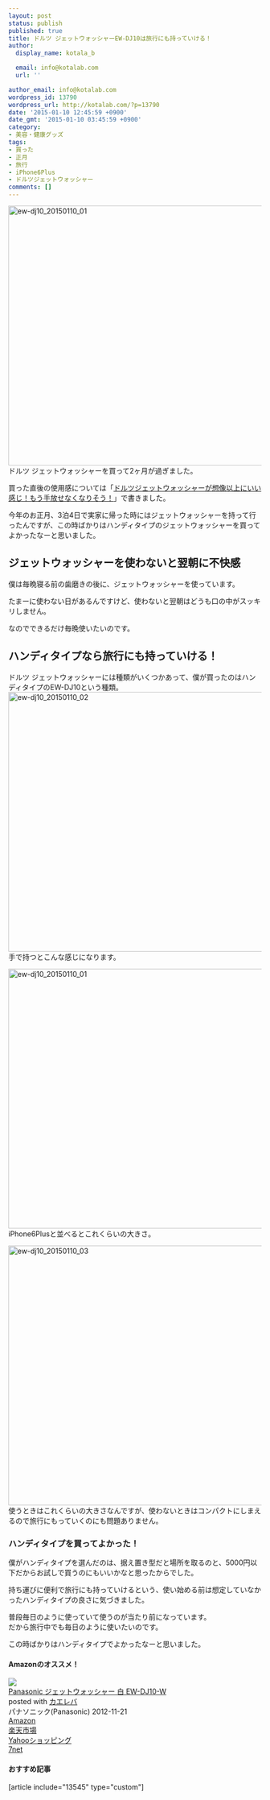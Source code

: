 ```yaml
---
layout: post
status: publish
published: true
title: ドルツ ジェットウォッシャーEW-DJ10は旅行にも持っていける！
author:
  display_name: kotala_b

  email: info@kotalab.com
  url: ''

author_email: info@kotalab.com
wordpress_id: 13790
wordpress_url: http://kotalab.com/?p=13790
date: '2015-01-10 12:45:59 +0900'
date_gmt: '2015-01-10 03:45:59 +0900'
category:
- 美容・健康グッズ
tags:
- 買った
- 正月
- 旅行
- iPhone6Plus
- ドルツジェットウォッシャー
comments: []
---
```

<p><img src="http://kotalab.com/wp-content/uploads/2015/01/ew-dj10_20150110_01-780x516.jpg" alt="ew-dj10_20150110_01" width="780" height="516" class="aligncenter size-large wp-image-13794" /><br />
ドルツ ジェットウォッシャーを買って2ヶ月が過ぎました。</p>
<p>買った直後の使用感については「<a href="http://kotalab.com/doltz-jet-washer" title="ドルツジェットウォッシャーが想像以上にいい感じ！もう手放せなくなりそう！">ドルツジェットウォッシャーが想像以上にいい感じ！もう手放せなくなりそう！</a>」で書きました。</p>
<p>今年のお正月、3泊4日で実家に帰った時にはジェットウォッシャーを持って行ったんですが、この時ばかりはハンディタイプのジェットウォッシャーを買ってよかったなーと思いました。<br />
<!--more--></p>
<h2>ジェットウォッシャーを使わないと翌朝に不快感</h2>
<p>僕は毎晩寝る前の歯磨きの後に、ジェットウォッシャーを使っています。</p>
<p>たまーに使わない日があるんですけど、使わないと翌朝はどうも口の中がスッキリしません。</p>
<p>なのでできるだけ毎晩使いたいのです。</p>
<h2>ハンディタイプなら旅行にも持っていける！</h2>
<p>ドルツ ジェットウォッシャーには種類がいくつかあって、僕が買ったのはハンディタイプのEW-DJ10という種類。<br />
<img src="http://kotalab.com/wp-content/uploads/2015/01/ew-dj10_20150110_02-780x516.jpg" alt="ew-dj10_20150110_02" width="780" height="516" class="aligncenter size-large wp-image-13795" /><br />
手で持つとこんな感じになります。</p>
<p><img src="http://kotalab.com/wp-content/uploads/2015/01/ew-dj10_20150110_01-780x516.jpg" alt="ew-dj10_20150110_01" width="780" height="516" class="aligncenter size-large wp-image-13794" /><br />
iPhone6Plusと並べるとこれくらいの大きさ。</p>
<p><img src="http://kotalab.com/wp-content/uploads/2015/01/ew-dj10_20150110_03-780x516.jpg" alt="ew-dj10_20150110_03" width="780" height="516" class="aligncenter size-large wp-image-13796" /><br />
使うときはこれくらいの大きさなんですが、使わないときはコンパクトにしまえるので旅行にもっていくのにも問題ありません。</p>
<h3>ハンディタイプを買ってよかった！</h3>
<p>僕がハンディタイプを選んだのは、据え置き型だと場所を取るのと、5000円以下だからお試しで買うのにもいいかなと思ったからでした。</p>
<p>持ち運びに便利で旅行にも持っていけるという、使い始める前は想定していなかったハンディタイプの良さに気づきました。</p>
<p>普段毎日のように使っていて使うのが当たり前になっています。<br />
だから旅行中でも毎日のように使いたいのです。</p>
<p>この時ばかりはハンディタイプでよかったなーと思いました。</p>
<h4 class="aam">Amazonのオススメ！</h4>
<div class="kaerebalink-box">
<div class="kaerebalink-image"><a href="http://www.amazon.co.jp/exec/obidos/ASIN/B00A2MGTVK/same-22/ref=nosim/" rel="nofollow" target="_blank"><img src="http://ecx.images-amazon.com/images/I/21X4wkdr%2BsL._SL160_.jpg" style="border: none;" /></a></div>
<div class="kaerebalink-info">
<div class="kaerebalink-name"><a href="http://www.amazon.co.jp/exec/obidos/ASIN/B00A2MGTVK/same-22/ref=nosim/" rel="nofollow" target="_blank">Panasonic ジェットウォッシャー 白 EW-DJ10-W</a>
<div class="kaerebalink-powered-date">posted with <a href="http://kaereba.com" rel="nofollow" target="_blank">カエレバ</a></div>
</div>
<div class="kaerebalink-detail"> パナソニック(Panasonic) 2012-11-21    </div>
<div class="kaerebalink-link1">
<div class="shoplinkamazon"><a href="http://www.amazon.co.jp/gp/search?keywords=%83W%83F%83b%83g%83E%83H%83b%83V%83%83%81%5B%20EW-DJ10&__mk_ja_JP=%83J%83%5E%83J%83i&tag=same-22" rel="nofollow" target="_blank" title="アマゾン" >Amazon</a></div>
<div class="shoplinkrakuten"><a href="http://c.af.moshimo.com/af/c/click?a_id=374939&p_id=54&pc_id=54&pl_id=616&s_v=b5Rz2P0601xu&url=http%3A%2F%2Fsearch.rakuten.co.jp%2Fsearch%2Fmall%2F%25E3%2582%25B8%25E3%2582%25A7%25E3%2583%2583%25E3%2583%2588%25E3%2582%25A6%25E3%2582%25A9%25E3%2583%2583%25E3%2582%25B7%25E3%2583%25A3%25E3%2583%25BC%2520EW-DJ10%2F-%2Ff.1-p.1-s.1-sf.0-st.A-v.2%3Fx%3D0" rel="nofollow" target="_blank" title="楽天市場" >楽天市場</a></div>
<div class="shoplinkyahoo"><a href="http://ck.jp.ap.valuecommerce.com/servlet/referral?sid=2967684&pid=881104827&vc_url=http%3A%2F%2Fshopping.search.yahoo.co.jp%2Fsearch%3FuIv%3Don%26ei%3DUTF-8%26tab_ex%3Dcommerce%26slider%3D0%26va%3D%25E3%2582%25B8%25E3%2582%25A7%25E3%2583%2583%25E3%2583%2588%25E3%2582%25A6%25E3%2582%25A9%25E3%2583%2583%25E3%2582%25B7%25E3%2583%25A3%25E3%2583%25BC%2520EW-DJ10" rel="nofollow"  target="_blank" title="Yahooショッピング" >Yahooショッピング<img src="http://ad.jp.ap.valuecommerce.com/servlet/gifbanner?sid=2967684&pid=881104827" height="1" width="1" border="0"></a></div>
<div class="shoplinkseven"><a href="http://ck.jp.ap.valuecommerce.com/servlet/referral?sid=2967684&pid=881104827&vc_url=http%3A%2F%2Fwww.7netshopping.jp%2Fall%2Fsearch_result%2F-%2Fbprice%2Foff%2Fsort%2F0%2Fkword_in%2F%25E3%2582%25B8%25E3%2582%25A7%25E3%2583%2583%25E3%2583%2588%25E3%2582%25A6%25E3%2582%25A9%25E3%2583%2583%25E3%2582%25B7%25E3%2583%25A3%25E3%2583%25BC%2520EW-DJ10%2FallGoods%2Fon%2Fsubmit.x%2F30%2Fdisp_result%2F1%2Fsubmit.y%2F9%2Fprvlg%2Foff%2Fnobuy%2Fon%2FsetProduct%2Foff%2Foop%2Fon%2Fctgy%2Fall%2FfromKeywordSearch%2Ftrue" rel="nofollow" target="_blank" title="セブンネットショッピング" >7net</a></div>
</div>
</div>
<div class="booklink-footer" style="clear: left"></div>
</div>
<h4 class="rel">おすすめ記事</h4>
<p>[article include="13545" type="custom"]</p>
